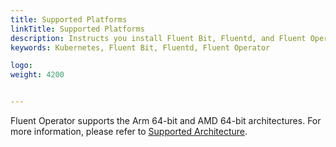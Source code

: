 ```yaml
---
title: Supported Platforms
linkTitle: Supported Platforms
description: Instructs you install Fluent Bit, Fluentd, and Fluent Operator.
keywords: Kubernetes, Fluent Bit, Fluentd, Fluent Operator

logo: 
weight: 4200


---
```


Fluent Operator supports the Arm  64-bit and AMD 64-bit architectures. For more information, please refer to [Supported Architecture](https://github.com/fluent/fluent-operator/blob/master/Makefile#L92).

